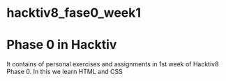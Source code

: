 # hacktiv8_fase0_week1

<h1>Phase 0 in Hacktiv</h1>
<p>It contains of personal exercises and assignments in 1st week of Hacktiv8 Phase 0. In this we learn HTML and CSS</p>

